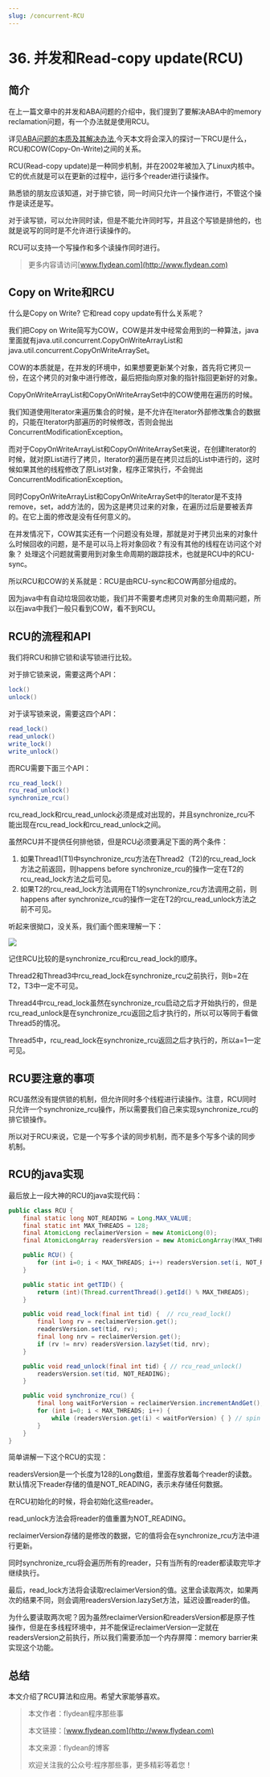 ```yaml
---
slug: /concurrent-RCU
---
```


# 36. 并发和Read-copy update(RCU)

## 简介

在上一篇文章中的并发和ABA问题的介绍中，我们提到了要解决ABA中的memory reclamation问题，有一个办法就是使用RCU。

详见[ABA问题的本质及其解决办法](http://www.flydean.com/aba-cas-stamp/),今天本文将会深入的探讨一下RCU是什么，RCU和COW(Copy-On-Write)之间的关系。

RCU(Read-copy update)是一种同步机制，并在2002年被加入了Linux内核中。它的优点就是可以在更新的过程中，运行多个reader进行读操作。

熟悉锁的朋友应该知道，对于排它锁，同一时间只允许一个操作进行，不管这个操作是读还是写。

对于读写锁，可以允许同时读，但是不能允许同时写，并且这个写锁是排他的，也就是说写的同时是不允许进行读操作的。

RCU可以支持一个写操作和多个读操作同时进行。

> 更多内容请访问[www.flydean.com](http://www.flydean.com)

## Copy on Write和RCU

什么是Copy on Write? 它和read copy update有什么关系呢？

我们把Copy on Write简写为COW，COW是并发中经常会用到的一种算法，java里面就有java.util.concurrent.CopyOnWriteArrayList和java.util.concurrent.CopyOnWriteArraySet。

COW的本质就是，在并发的环境中，如果想要更新某个对象，首先将它拷贝一份，在这个拷贝的对象中进行修改，最后把指向原对象的指针指回更新好的对象。

CopyOnWriteArrayList和CopyOnWriteArraySet中的COW使用在遍历的时候。

我们知道使用Iterator来遍历集合的时候，是不允许在Iterator外部修改集合的数据的，只能在Iterator内部遍历的时候修改，否则会抛出ConcurrentModificationException。

而对于CopyOnWriteArrayList和CopyOnWriteArraySet来说，在创建Iterator的时候，就对原List进行了拷贝，Iterator的遍历是在拷贝过后的List中进行的，这时候如果其他的线程修改了原List对象，程序正常执行，不会抛出ConcurrentModificationException。

同时CopyOnWriteArrayList和CopyOnWriteArraySet中的Iterator是不支持remove，set，add方法的，因为这是拷贝过来的对象，在遍历过后是要被丢弃的。在它上面的修改是没有任何意义的。

在并发情况下，COW其实还有一个问题没有处理，那就是对于拷贝出来的对象什么时候回收的问题，是不是可以马上将对象回收？有没有其他的线程在访问这个对象？ 处理这个问题就需要用到对象生命周期的跟踪技术，也就是RCU中的RCU-sync。

所以RCU和COW的关系就是：RCU是由RCU-sync和COW两部分组成的。

因为java中有自动垃圾回收功能，我们并不需要考虑拷贝对象的生命周期问题，所以在java中我们一般只看到COW，看不到RCU。

## RCU的流程和API

我们将RCU和排它锁和读写锁进行比较。

对于排它锁来说，需要这两个API：

~~~java
lock()
unlock()
~~~

对于读写锁来说，需要这四个API：

~~~java
read_lock()
read_unlock()
write_lock()
write_unlock()
~~~

而RCU需要下面三个API：

~~~java
rcu_read_lock()
rcu_read_unlock()
synchronize_rcu()
~~~

rcu_read_lock和rcu_read_unlock必须是成对出现的，并且synchronize_rcu不能出现在rcu_read_lock和rcu_read_unlock之间。

虽然RCU并不提供任何排他锁，但是RCU必须要满足下面的两个条件：

1. 如果Thread1(T1)中synchronize_rcu方法在Thread2（T2)的rcu_read_lock方法之前返回，则happens before synchronize_rcu的操作一定在T2的rcu_read_lock方法之后可见。
2. 如果T2的rcu_read_lock方法调用在T1的synchronize_rcu方法调用之前，则happens after synchronize_rcu的操作一定在T2的rcu_read_unlock方法之前不可见。

听起来很拗口，没关系，我们画个图来理解一下：

![](https://img-blog.csdnimg.cn/20200512200058436.png?x-oss-process=image/watermark,type_ZmFuZ3poZW5naGVpdGk,shadow_0,text_aHR0cDovL3d3dy5mbHlkZWFuLmNvbQ==,size_22,color_8F8F8F,t_70)

记住RCU比较的是synchronize_rcu和rcu_read_lock的顺序。

Thread2和Thread3中rcu_read_lock在synchronize_rcu之前执行，则b=2在T2，T3中一定不可见。

Thread4中rcu_read_lock虽然在synchronize_rcu启动之后才开始执行的，但是rcu_read_unlock是在synchronize_rcu返回之后才执行的，所以可以等同于看做Thread5的情况。

Thread5中，rcu_read_lock在synchronize_rcu返回之后才执行的，所以a=1一定可见。

## RCU要注意的事项

RCU虽然没有提供锁的机制，但允许同时多个线程进行读操作。注意，RCU同时只允许一个synchronize_rcu操作，所以需要我们自己来实现synchronize_rcu的排它锁操作。

所以对于RCU来说，它是一个写多个读的同步机制，而不是多个写多个读的同步机制。

## RCU的java实现

最后放上一段大神的RCU的java实现代码：

~~~java
public class RCU {
    final static long NOT_READING = Long.MAX_VALUE;
    final static int MAX_THREADS = 128;
    final AtomicLong reclaimerVersion = new AtomicLong(0);
    final AtomicLongArray readersVersion = new AtomicLongArray(MAX_THREADS);

    public RCU() {
        for (int i=0; i < MAX_THREADS; i++) readersVersion.set(i, NOT_READING);
    }

    public static int getTID() {
        return (int)(Thread.currentThread().getId() % MAX_THREADS);
    }

    public void read_lock(final int tid) {  // rcu_read_lock()
        final long rv = reclaimerVersion.get();
        readersVersion.set(tid, rv);
        final long nrv = reclaimerVersion.get();
        if (rv != nrv) readersVersion.lazySet(tid, nrv);
    }

    public void read_unlock(final int tid) { // rcu_read_unlock()
        readersVersion.set(tid, NOT_READING);
    }

    public void synchronize_rcu() {
        final long waitForVersion = reclaimerVersion.incrementAndGet();
        for (int i=0; i < MAX_THREADS; i++) {
            while (readersVersion.get(i) < waitForVersion) { } // spin
        }
    }
}
~~~

简单讲解一下这个RCU的实现：

readersVersion是一个长度为128的Long数组，里面存放着每个reader的读数。默认情况下reader存储的值是NOT_READING，表示未存储任何数据。

在RCU初始化的时候，将会初始化这些reader。

read_unlock方法会将reader的值重置为NOT_READING。

reclaimerVersion存储的是修改的数据，它的值将会在synchronize_rcu方法中进行更新。

同时synchronize_rcu将会遍历所有的reader，只有当所有的reader都读取完毕才继续执行。

最后，read_lock方法将会读取reclaimerVersion的值。这里会读取两次，如果两次的结果不同，则会调用readersVersion.lazySet方法，延迟设置reader的值。

为什么要读取两次呢？因为虽然reclaimerVersion和readersVersion都是原子性操作，但是在多线程环境中，并不能保证reclaimerVersion一定就在readersVersion之前执行，所以我们需要添加一个内存屏障：memory barrier来实现这个功能。

## 总结

本文介绍了RCU算法和应用。希望大家能够喜欢。

> 本文作者：flydean程序那些事
> 
> 本文链接：[www.flydean.com](http://www.flydean.com)
> 
> 本文来源：flydean的博客
> 
> 欢迎关注我的公众号:程序那些事，更多精彩等着您！












